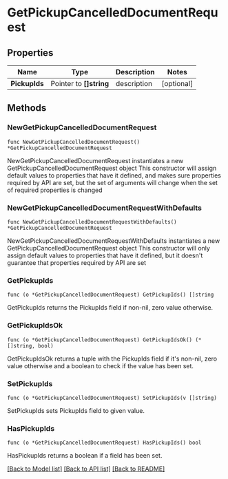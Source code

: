 # GetPickupCancelledDocumentRequest

## Properties

Name | Type | Description | Notes
------------ | ------------- | ------------- | -------------
**PickupIds** | Pointer to **[]string** | description | [optional] 

## Methods

### NewGetPickupCancelledDocumentRequest

`func NewGetPickupCancelledDocumentRequest() *GetPickupCancelledDocumentRequest`

NewGetPickupCancelledDocumentRequest instantiates a new GetPickupCancelledDocumentRequest object
This constructor will assign default values to properties that have it defined,
and makes sure properties required by API are set, but the set of arguments
will change when the set of required properties is changed

### NewGetPickupCancelledDocumentRequestWithDefaults

`func NewGetPickupCancelledDocumentRequestWithDefaults() *GetPickupCancelledDocumentRequest`

NewGetPickupCancelledDocumentRequestWithDefaults instantiates a new GetPickupCancelledDocumentRequest object
This constructor will only assign default values to properties that have it defined,
but it doesn't guarantee that properties required by API are set

### GetPickupIds

`func (o *GetPickupCancelledDocumentRequest) GetPickupIds() []string`

GetPickupIds returns the PickupIds field if non-nil, zero value otherwise.

### GetPickupIdsOk

`func (o *GetPickupCancelledDocumentRequest) GetPickupIdsOk() (*[]string, bool)`

GetPickupIdsOk returns a tuple with the PickupIds field if it's non-nil, zero value otherwise
and a boolean to check if the value has been set.

### SetPickupIds

`func (o *GetPickupCancelledDocumentRequest) SetPickupIds(v []string)`

SetPickupIds sets PickupIds field to given value.

### HasPickupIds

`func (o *GetPickupCancelledDocumentRequest) HasPickupIds() bool`

HasPickupIds returns a boolean if a field has been set.


[[Back to Model list]](../README.md#documentation-for-models) [[Back to API list]](../README.md#documentation-for-api-endpoints) [[Back to README]](../README.md)


